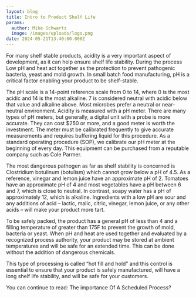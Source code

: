 ```yaml
---
layout: blog
title: Intro to Product Shelf Life
params:
  author: Mike Schwartz
  image: /images/uploads/logo.png
date: 2024-05-21T13:40:00.000Z
---
```

For many shelf stable products, acidity is a very important aspect of development, as it can help ensure shelf life stability. During the process Low pH and heat act together as the protection to prevent pathogenic bacteria, yeast and mold growth. In small batch food manufacturing,  pH is a critical factor enabling your product to be shelf-stable. 

The pH scale is a 14-point reference scale from 0 to 14, where 0 is the most acidic and 14 is the most alkaline. 7 is considered neutral with acidic below that value and alkaline above. Most microbes prefer a neutral or near-neutral environment. Acidity is measured with a pH meter. There are many types of pH meters, but generally, a digital unit with a probe is more accurate. They can cost $250 or more, and a good meter is worth the investment. The meter must be calibrated frequently to give accurate measurements and requires buffering liquid for this procedure. As a standard operating procedure (SOP), we calibrate our pH meter at the beginning of every day.  This equipment can be purchased from a reputable company such as Cole Parmer.

The most dangerous pathogen as far as shelf stability is concerned is Clostridium botulinum (botulism) which cannot grow below a pH of 4.5. As a reference, vinegar and lemon juice have an approximate pH of 2. Tomatoes have an approximate pH of 4 and most vegetables have a pH between 6 and 7, which is close to neutral. In contrast, soapy water has a pH of approximately 12, which is alkaline. Ingredients with a low pH are sour and any additions of acid – lactic, malic, citric, vinegar, lemon juice, or any other acids – will make your product more tart.

To be safely packed, the product has a general pH of less than 4 and a filling temperature of greater than 175F to prevent the growth  of mold, bacteria or yeast. When pH and heat are used together and evaluated by a recognized process authority, your product may be stored at ambient temperatures and will be safe for an extended time. This can be done without the addition of dangerous chemicals. 

This type of processing is called “hot fill and hold” and this control is essential to ensure that your product is safely manufactured, will have a long shelf life stability, and will be safe for your customers. 

You can continue to read: The importance Of A Scheduled Process?
